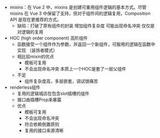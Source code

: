 - mixins：在 Vue 2 中，mixins 是创建可重用组件逻辑的基本方式。尽管 mixins 在 Vue 3 中保留了支持，但对于组件间的逻辑复用，Composition API 是现在更推荐的方式。
  - 缺陷：打破了原有组件的封装 增加组件复杂度 可能出现命名冲突 仅仅是对逻辑的复用
- HOC (high order component) 高阶组件
  - 函数接受一个组件作为参数，并返回一个新组件，可服用的逻辑在函数中实现 （装饰者模式）
  - 相比较mixin的优点
    - 模板可复用
    - 不会出现命名冲突 本质上一个HOC是套了一层父组件
  - 不足
    - 组件复杂度高，多层嵌套，调试很痛苦
- renderless组件
  - 复用的逻辑城店在包含slot插槽的组件
  - 接口由插槽Prop来暴露
  - 优点
    - 模板可复用
    - 不会出现命名冲突
    - 符合依赖倒置原则
    - 复用的接口来源清晰